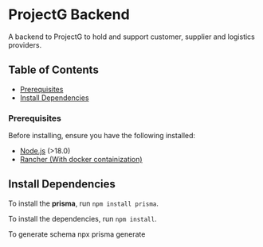# ProjectG Backend
A backend to ProjectG to hold and support customer, supplier and logistics providers.

## Table of Contents
- [Prerequisites](#prerequisites)
- [Install Dependencies](#install-dependencies)

### Prerequisites
Before installing, ensure you have the following installed:
- [Node.js](https://nodejs.org/) (>18.0)
- [Rancher (With docker containization)](https://rancherdesktop.io/)

## Install Dependencies
To install the **prisma**, run `npm install prisma`.

To install the dependencies, run `npm install`.

To generate schema
npx prisma generate